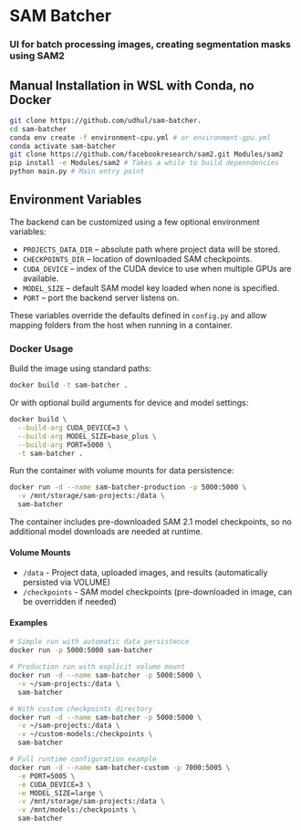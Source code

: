 # SAM Batcher
### UI for batch processing images, creating segmentation masks using SAM2

## Manual Installation in WSL with Conda, no Docker
```bash
git clone https://github.com/udhul/sam-batcher.
cd sam-batcher
conda env create -f environment-cpu.yml # or environment-gpu.yml
conda activate sam-batcher
git clone https://github.com/facebookresearch/sam2.git Modules/sam2
pip install -e Modules/sam2 # Takes a while to build depenndencies
python main.py # Main entry point
```

## Environment Variables

The backend can be customized using a few optional environment variables:

* `PROJECTS_DATA_DIR` – absolute path where project data will be stored.
* `CHECKPOINTS_DIR` – location of downloaded SAM checkpoints.
* `CUDA_DEVICE` – index of the CUDA device to use when multiple GPUs are available.
* `MODEL_SIZE` – default SAM model key loaded when none is specified.
* `PORT` – port the backend server listens on.

These variables override the defaults defined in `config.py` and allow mapping
folders from the host when running in a container.

### Docker Usage

Build the image using standard paths:

```bash
docker build -t sam-batcher .
```

Or with optional build arguments for device and model settings:

```bash
docker build \
  --build-arg CUDA_DEVICE=3 \
  --build-arg MODEL_SIZE=base_plus \
  --build-arg PORT=5000 \
  -t sam-batcher .
```

Run the container with volume mounts for data persistence:

```bash
docker run -d --name sam-batcher-production -p 5000:5000 \
  -v /mnt/storage/sam-projects:/data \
  sam-batcher
```

The container includes pre-downloaded SAM 2.1 model checkpoints, so no additional model downloads are needed at runtime.

#### Volume Mounts

- `/data` - Project data, uploaded images, and results (automatically persisted via VOLUME)
- `/checkpoints` - SAM model checkpoints (pre-downloaded in image, can be overridden if needed)

#### Examples

```bash
# Simple run with automatic data persistence
docker run -p 5000:5000 sam-batcher

# Production run with explicit volume mount
docker run -d --name sam-batcher -p 5000:5000 \
  -v ~/sam-projects:/data \
  sam-batcher

# With custom checkpoints directory
docker run -d --name sam-batcher -p 5000:5000 \
  -v ~/sam-projects:/data \
  -v ~/custom-models:/checkpoints \
  sam-batcher

# Full runtime configuration example
docker run -d --name sam-batcher-custom -p 7000:5005 \
  -e PORT=5005 \
  -e CUDA_DEVICE=3 \
  -e MODEL_SIZE=large \
  -v /mnt/storage/sam-projects:/data \
  -v /mnt/models:/checkpoints \
  sam-batcher
```